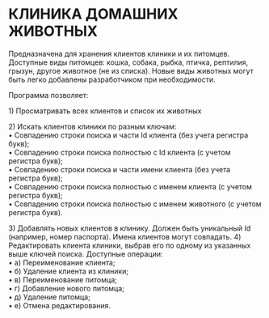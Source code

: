 # КЛИНИКА ДОМАШНИХ ЖИВОТНЫХ

<p>Предназначена для хранения клиентов клиники и их питомцев.
Доступные виды питомцев: кошка, собака, рыбка, птичка, рептилия, грызун, другое животное (не из списка). Новые виды животных могут быть легко добавлены разработчиком при необходимости.</p>
<p>Программа позволяет:</p>
<p>1) Просматривать всех клиентов и список их животных</p>
<p>2) Искать клиентов клиники по разным ключам:
  <br>• Совпадению строки поиска и части Id клиента (без учета регистра букв);
  <br>• Совпадению строки поиска полностью с Id клиента (с учетом регистра букв);
  <br>• Совпадению строки поиска и части имени клиента (без учета регистра букв);
  <br>• Совпадению строки поиска полностью с именем клиента (с учетом регистра букв);
  <br>• Совпадению строки поиска полностью с именем животного (с учетом регистра букв).<p>
3) Добавлять новых клиентов в клинику.
Должен быть уникальный Id (например, номер паспорта). Имена клиентов могут совпадать.
4) Редактировать клиента клиники, выбрав его по одному из указанных выше ключей поиска.
Доступные операции:
<br>•	а) Переименование клиента;
<br>•	б) Удаление клиента из клиники;
<br>•	в) Переименование питомца;
<br>•	г) Добавление нового питомца;
<br>•	д) Удаление питомца;
<br>•	е) Отмена редактирования.

